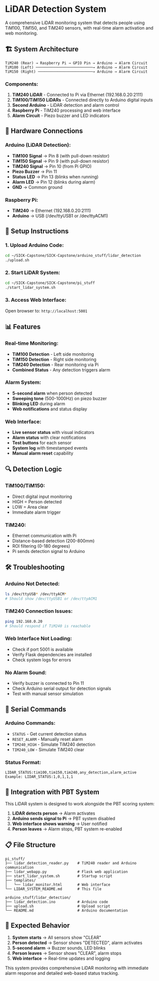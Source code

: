 # LiDAR Detection System

A comprehensive LiDAR monitoring system that detects people using TiM100, TiM150, and TiM240 sensors, with real-time alarm activation and web monitoring.

## 🏗️ **System Architecture**

```
TiM240 (Rear) → Raspberry Pi → GPIO Pin → Arduino → Alarm Circuit
TiM100 (Left) ──────────────────────────→ Arduino → Alarm Circuit  
TiM150 (Right) ─────────────────────────→ Arduino → Alarm Circuit
```

### **Components:**
1. **TiM240 LiDAR** - Connected to Pi via Ethernet (192.168.0.20:2111)
2. **TiM100/TiM150 LiDARs** - Connected directly to Arduino digital inputs
3. **Second Arduino** - LiDAR detection and alarm control
4. **Raspberry Pi** - TiM240 processing and web interface
5. **Alarm Circuit** - Piezo buzzer and LED indicators

## 🔧 **Hardware Connections**

### **Arduino (LiDAR Detection):**
- **TiM100 Signal** → Pin 8 (with pull-down resistor)
- **TiM150 Signal** → Pin 9 (with pull-down resistor)
- **TiM240 Signal** → Pin 10 (from Pi GPIO)
- **Piezo Buzzer** → Pin 11
- **Status LED** → Pin 13 (blinks when running)
- **Alarm LED** → Pin 12 (blinks during alarm)
- **GND** → Common ground

### **Raspberry Pi:**
- **TiM240** → Ethernet (192.168.0.20:2111)
- **Arduino** → USB (/dev/ttyUSB1 or /dev/ttyACM1)

## 🚀 **Setup Instructions**

### **1. Upload Arduino Code:**
```bash
cd ~/SICK-Capstone/SICK-Capstone/arduino_stuff/lidar_detection
./upload.sh
```

### **2. Start LiDAR System:**
```bash
cd ~/SICK-Capstone/SICK-Capstone/pi_stuff
./start_lidar_system.sh
```

### **3. Access Web Interface:**
Open browser to: `http://localhost:5001`

## 📊 **Features**

### **Real-time Monitoring:**
- **TiM100 Detection** - Left side monitoring
- **TiM150 Detection** - Right side monitoring  
- **TiM240 Detection** - Rear monitoring via Pi
- **Combined Status** - Any detection triggers alarm

### **Alarm System:**
- **5-second alarm** when person detected
- **Sweeping tone** (500-1000Hz) on piezo buzzer
- **Blinking LED** during alarm
- **Web notifications** and status display

### **Web Interface:**
- **Live sensor status** with visual indicators
- **Alarm status** with clear notifications
- **Test buttons** for each sensor
- **System log** with timestamped events
- **Manual alarm reset** capability

## 🔍 **Detection Logic**

### **TiM100/TiM150:**
- Direct digital input monitoring
- HIGH = Person detected
- LOW = Area clear
- Immediate alarm trigger

### **TiM240:**
- Ethernet communication with Pi
- Distance-based detection (200-800mm)
- ROI filtering (0-180 degrees)
- Pi sends detection signal to Arduino

## 🛠️ **Troubleshooting**

### **Arduino Not Detected:**
```bash
ls /dev/ttyUSB* /dev/ttyACM*
# Should show /dev/ttyUSB1 or /dev/ttyACM1
```

### **TiM240 Connection Issues:**
```bash
ping 192.168.0.20
# Should respond if TiM240 is reachable
```

### **Web Interface Not Loading:**
- Check if port 5001 is available
- Verify Flask dependencies are installed
- Check system logs for errors

### **No Alarm Sound:**
- Verify buzzer is connected to Pin 11
- Check Arduino serial output for detection signals
- Test with manual sensor simulation

## 📝 **Serial Commands**

### **Arduino Commands:**
- `STATUS` - Get current detection status
- `RESET_ALARM` - Manually reset alarm
- `TIM240_HIGH` - Simulate TiM240 detection
- `TIM240_LOW` - Simulate TiM240 clear

### **Status Format:**
```
LIDAR_STATUS:tim100,tim150,tim240,any_detection,alarm_active
Example: LIDAR_STATUS:1,0,1,1,1
```

## 🔄 **Integration with PBT System**

This LiDAR system is designed to work alongside the PBT scoring system:

1. **LiDAR detects person** → Alarm activates
2. **Arduino sends signal to Pi** → PBT system disabled
3. **Web interface shows warning** → User notified
4. **Person leaves** → Alarm stops, PBT system re-enabled

## 📋 **File Structure**

```
pi_stuff/
├── lidar_detection_reader.py    # TiM240 reader and Arduino communication
├── lidar_webapp.py              # Flask web application
├── start_lidar_system.sh        # Startup script
├── templates/
│   └── lidar_monitor.html       # Web interface
└── LIDAR_SYSTEM_README.md       # This file

arduino_stuff/lidar_detection/
├── lidar_detection.ino          # Arduino code
├── upload.sh                    # Upload script
└── README.md                    # Arduino documentation
```

## 🎯 **Expected Behavior**

1. **System starts** → All sensors show "CLEAR"
2. **Person detected** → Sensor shows "DETECTED", alarm activates
3. **5-second alarm** → Buzzer sounds, LED blinks
4. **Person leaves** → Sensor shows "CLEAR", alarm stops
5. **Web interface** → Real-time updates and logging

This system provides comprehensive LiDAR monitoring with immediate alarm response and detailed web-based status tracking.
